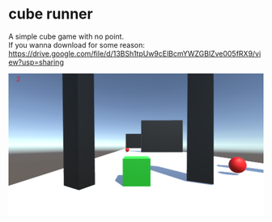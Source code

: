 # cube runner

A simple cube game with no point.
</br> If you wanna download for some reason: https://drive.google.com/file/d/13BSh1tpUw9cElBcmYWZGBlZve005fRX9/view?usp=sharing

![game](game.png)
